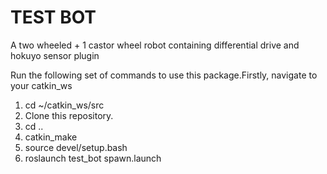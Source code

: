 # TEST BOT
A two wheeled + 1 castor wheel robot containing differential drive and hokuyo sensor plugin

Run the following set of commands to use this package.Firstly, navigate to your catkin_ws
1) cd ~/catkin_ws/src
2) Clone this repository.
3) cd ..
4) catkin_make
5) source devel/setup.bash
6) roslaunch test_bot spawn.launch
